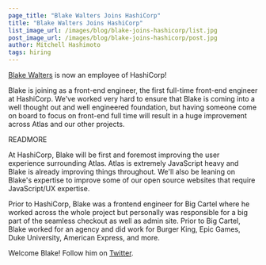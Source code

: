 ```yaml
---
page_title: "Blake Walters Joins HashiCorp"
title: "Blake Walters Joins HashiCorp"
list_image_url: /images/blog/blake-joins-hashicorp/list.jpg
post_image_url: /images/blog/blake-joins-hashicorp/post.jpg
author: Mitchell Hashimoto
tags: hiring
---
```


[Blake Walters](https://github.com/markupboy) is now an employee of
HashiCorp!

Blake is joining as a front-end engineer, the first full-time front-end
engineer at HashiCorp. We've worked very hard to ensure that Blake is coming
into a well thought out and well engineered foundation, but having someone
come on board to focus on front-end full time will result in a huge improvement
across Atlas and our other projects.

READMORE

At HashiCorp, Blake will be first and foremost improving the user experience
surrounding Atlas. Atlas is extremely JavaScript heavy and Blake is already
improving things throughout. We'll also be leaning on Blake's expertise to
improve some of our open source websites that require JavaScript/UX
expertise.

Prior to HashiCorp, Blake was a frontend engineer for Big Cartel where
he worked across the whole project but personally was responsible for
a big part of the seamless checkout as well as admin site. Prior to Big
Cartel, Blake worked for an agency and did work for Burger King, Epic Games,
Duke University, American Express, and more.

Welcome Blake! Follow him on [Twitter](https://twitter.com/markupboy).
